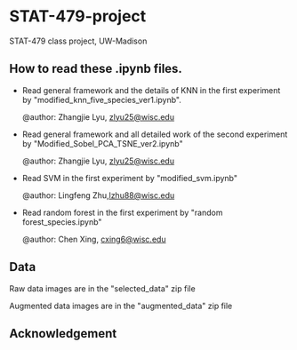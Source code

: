 # STAT-479-project
STAT-479 class project, UW-Madison

## How to read these .ipynb files.

- Read general framework and the details of KNN in  the first experiment by "modified_knn_five_species_ver1.ipynb".

  @author: Zhangjie Lyu, zlyu25@wisc.edu

- Read general framework and all detailed work of the second experiment by "Modified_Sobel_PCA_TSNE_ver2.ipynb"

  @author: Zhangjie Lyu, zlyu25@wisc.edu

- Read SVM in the first experiment by "modified_svm.ipynb"

  @author: Lingfeng  Zhu,lzhu88@wisc.edu

- Read random forest in the first experiment by "random forest_species.ipynb"

  @author: Chen Xing, cxing6@wisc.edu



## Data

Raw data images are in the "selected_data" zip file

Augmented data images are in the "augmented_data" zip file

## Acknowledgement

